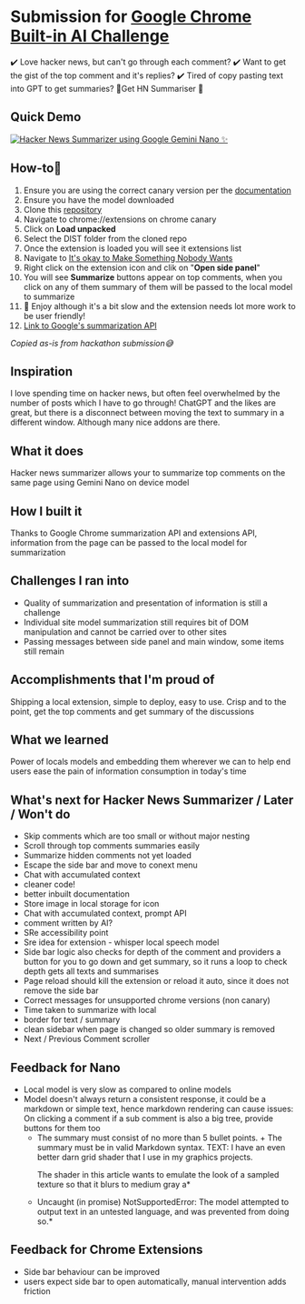 # Submission for [Google Chrome Built-in AI Challenge](https://googlechromeai.devpost.com/)

✔️ Love hacker news, but can't go through each comment? 
✔️ Want to get the gist of the top comment and it's replies? 
✔️ Tired of copy pasting text into GPT to get summaries?
🚀Get HN Summariser 🚀

## Quick Demo

[![Hacker News Summarizer using Google Gemini Nano ✨](http://i.ytimg.com/vi/kRb2ENro0xw/hqdefault.jpg)](https://www.youtube.com/watch?v=kRb2ENro0xw)

## How-to🤔
1. Ensure you are using the correct canary version per the [documentation](https://docs.google.com/document/d/1Bvd6cU9VIEb7kHTAOCtmmHNAYlIZdeNmV7Oy-2CtimA/edit?usp=sharing)
2. Ensure you have the model downloaded 
3. Clone this [repository](https://github.com/hydroweaver/hnsummarext)
4. Navigate to chrome://extensions on chrome canary
5. Click on **Load unpacked** 
6. Select the DIST folder from the cloned repo
7. Once the extension is loaded you will see it extensions list
8. Navigate to [It's okay to Make Something Nobody Wants](https://news.ycombinator.com/item?id=37596513)
9. Right click on the extension icon and clik on "**Open side panel**"
10. You will see **Summarize** buttons appear on top comments, when you click on any of them summary of them will be passed to the local model to summarize
11. 🚀 Enjoy although it's a bit slow and the extension needs lot more work to be user friendly!
12. [Link to Google's summarization API](https://docs.google.com/document/d/1Bvd6cU9VIEb7kHTAOCtmmHNAYlIZdeNmV7Oy-2CtimA/edit?usp=sharing)

*Copied as-is from hackathon submission😅*
## Inspiration
I love spending time on hacker news, but often feel overwhelmed by the number of posts which I have to go through! ChatGPT and the likes are great, but there is a disconnect between moving the text to summary in a different window. Although many nice addons are there.
## What it does
Hacker news summarizer allows your to summarize top comments on the same page using Gemini Nano on device model
## How I built it
Thanks to Google Chrome summarization API and extensions API, information from the page can be passed to the local model for summarization
## Challenges I ran into
* Quality of summarization and presentation of information is still a challenge
* Individual site model summarization still requires bit of DOM manipulation and cannot be carried over to other sites
* Passing messages between side panel and main window, some items still remain
## Accomplishments that I'm proud of
Shipping a local extension, simple to deploy, easy to use. Crisp and to the point, get the top comments and get summary of the discussions
## What we learned
Power of locals models and embedding them wherever we can to help end users ease the pain of information consumption in today's time

## What's next for Hacker News Summarizer / Later / Won't do
* Skip comments which are too small or without major nesting
* Scroll through top comments summaries easily
* Summarize hidden comments not yet loaded
* Escape the side bar and move to conext menu
* Chat with accumulated context
* cleaner code!
* better inbuilt documentation
* Store image in local storage for icon
* Chat with accumulated context, prompt API
* comment written by AI?
* SRe accessibility point
* Sre idea for extension - whisper local speech model
* Side bar logic also checks for depth of the comment and providers a button for you to go down and get summary, so it runs a loop to check depth gets all texts and summarises
* Page reload should kill the extension or reload it auto, since it does not remove the side bar
* Correct messages for unsupported chrome versions (non canary)
* Time taken to summarize with local
* border for text / summary
* clean sidebar when page is changed so older summary is removed
* Next / Previous Comment scroller

## Feedback for Nano
* Local model is very slow as compared to online models
* Model doesn't always return a consistent response, it could be a markdown or simple text, hence markdown rendering can cause issues: On clicking a comment if a sub comment is also a big tree, provide buttons for them too
  * The summary must consist of no more than 5 bullet points. + The summary must be in valid Markdown syntax. TEXT: I have an even better darn grid shader that I use in my graphics projects.<p>The shader in this article wants to emulate the look of a sampled texture so that it blurs to medium gray a*
  * Uncaught (in promise) NotSupportedError: The model attempted to output text in an untested language, and was prevented from doing so.*

## Feedback for Chrome Extensions
* Side bar behaviour can be improved
* users expect side bar to open automatically, manual intervention adds friction